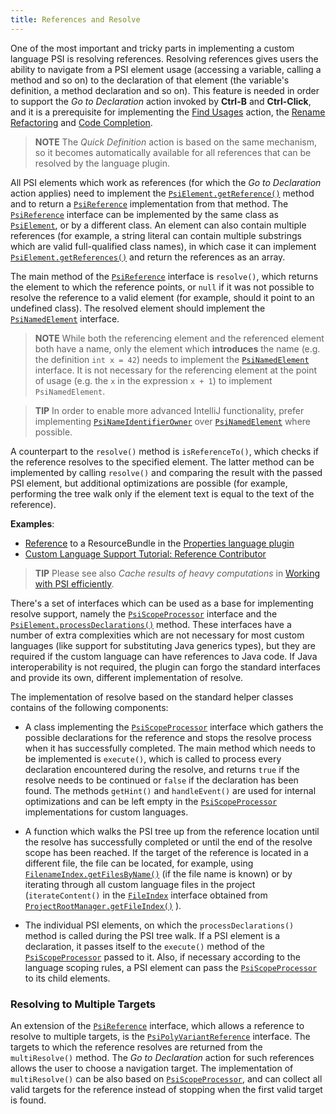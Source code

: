 ```yaml
---
title: References and Resolve
---
```


One of the most important and tricky parts in implementing a custom language PSI is resolving references.
Resolving references gives users the ability to navigate from a PSI element usage (accessing a variable, calling a method and so on) to the declaration of that element (the variable's definition, a method declaration and so on).
This feature is needed in order to support the _Go to Declaration_ action invoked by **Ctrl-B** and **Ctrl-Click**, and it is a prerequisite for implementing the [Find Usages](find_usages.md) action, the [Rename Refactoring](rename_refactoring.md) and [Code Completion](code_completion.md).

> **NOTE** The _Quick Definition_ action is based on the same mechanism, so it becomes automatically available for all references that can be resolved by the language plugin.

All PSI elements which work as references (for which the _Go to Declaration_ action applies) need to implement the
[`PsiElement.getReference()`](upsource:///platform/core-api/src/com/intellij/psi/PsiElement.java)
method and to return a
[`PsiReference`](upsource:///platform/core-api/src/com/intellij/psi/PsiReference.java)
implementation from that method.
The
[`PsiReference`](upsource:///platform/core-api/src/com/intellij/psi/PsiReference.java)
interface can be implemented by the same class as
[`PsiElement`](upsource:///platform/core-api/src/com/intellij/psi/PsiElement.java),
or by a different class. An element can also contain multiple references (for example, a string literal can contain multiple substrings which are valid full-qualified class names), in which case it can implement
[`PsiElement.getReferences()`](upsource:///platform/core-api/src/com/intellij/psi/PsiElement.java)
and return the references as an array.

The main method of the
[`PsiReference`](upsource:///platform/core-api/src/com/intellij/psi/PsiReference.java)
interface is `resolve()`, which returns the element to which the reference points, or `null` if it was not possible to resolve the reference to a valid element (for example, should it point to an undefined class). The resolved element should implement the [`PsiNamedElement`](upsource:///platform/core-api/src/com/intellij/psi/PsiNamedElement.java) interface.

> **NOTE** While both the referencing element and the referenced element both have a name, only the element which **introduces** the name (e.g. the definition `int x = 42`) needs to implement the [`PsiNamedElement`](upsource:///platform/core-api/src/com/intellij/psi/PsiNamedElement.java) interface. It is not necessary for the referencing element at the point of usage (e.g. the `x` in the expression `x + 1`) to implement `PsiNamedElement`.

> **TIP** In order to enable more advanced IntelliJ functionality, prefer implementing [`PsiNameIdentifierOwner`](upsource:///platform/core-api/src/com/intellij/psi/PsiNameIdentifierOwner.java) over [`PsiNamedElement`](upsource:///platform/core-api/src/com/intellij/psi/PsiNamedElement.java) where possible.

A counterpart to the `resolve()` method is `isReferenceTo()`, which checks if the reference resolves to the specified element. The latter method can be implemented by calling `resolve()` and comparing the result with the passed PSI element, but additional optimizations are possible (for example, performing the tree walk only if the element text is equal to the text of the reference).


**Examples**:
- [Reference](upsource:///plugins/properties/src/com/intellij/lang/properties/ResourceBundleReference.java)
to a ResourceBundle in the
[Properties language plugin](upsource:///plugins/properties)
- [Custom Language Support Tutorial: Reference Contributor](/tutorials/custom_language_support/reference_contributor.md)

> **TIP** Please see also _Cache results of heavy computations_ in [Working with PSI efficiently](/reference_guide/performance/performance.md#working-with-psi-efficiently).

There's a set of interfaces which can be used as a base for implementing resolve support, namely the
[`PsiScopeProcessor`](upsource:///platform/core-api/src/com/intellij/psi/scope/PsiScopeProcessor.java) interface and the
[`PsiElement.processDeclarations()`](upsource:///platform/core-api/src/com/intellij/psi/PsiElement.java)
method.
These interfaces have a number of extra complexities which are not necessary for most custom languages (like support for substituting Java generics types), but they are required if the custom language can have references to Java code.
If Java interoperability is not required, the plugin can forgo the standard interfaces and provide its own, different implementation of resolve.

The implementation of resolve based on the standard helper classes contains of the following components:

*  A class implementing the
   [`PsiScopeProcessor`](upsource:///platform/core-api/src/com/intellij/psi/scope/PsiScopeProcessor.java)
   interface which gathers the possible declarations for the reference and stops the resolve process when it has successfully completed.
   The main method which needs to be implemented is `execute()`, which is called to process every declaration encountered during the resolve, and returns `true` if the resolve needs to be continued or `false` if the declaration has been found.
   The methods `getHint()` and `handleEvent()` are used for internal optimizations and can be left empty in the
   [`PsiScopeProcessor`](upsource:///platform/core-api/src/com/intellij/psi/scope/PsiScopeProcessor.java)
   implementations for custom languages.

*  A function which walks the PSI tree up from the reference location until the resolve has successfully completed or until the end of the resolve scope has been reached.
   If the target of the reference is located in a different file, the file can be located, for example, using
   [`FilenameIndex.getFilesByName()`](upsource:///platform/indexing-impl/src/com/intellij/psi/search/FilenameIndex.java)
   (if the file name is known) or by iterating through all custom language files in the project (`iterateContent()` in the
   [`FileIndex`](upsource:///platform/indexing-impl/src/com/intellij/psi/search/FilenameIndex.java)
   interface obtained from
   [`ProjectRootManager.getFileIndex()`](upsource:///platform/projectModel-api/src/com/intellij/openapi/roots/ProjectRootManager.java)
   ).

*  The individual PSI elements, on which the `processDeclarations()` method is called during the PSI tree walk.
   If a PSI element is a declaration, it passes itself to the `execute()` method of the
   [`PsiScopeProcessor`](upsource:///platform/core-api/src/com/intellij/psi/scope/PsiScopeProcessor.java)
   passed to it.
   Also, if necessary according to the language scoping rules, a PSI element can pass the
   [`PsiScopeProcessor`](upsource:///platform/core-api/src/com/intellij/psi/scope/PsiScopeProcessor.java)
   to its child elements.

### Resolving to Multiple Targets
An extension of the
[`PsiReference`](upsource:///platform/core-api/src/com/intellij/psi/PsiReference.java)
interface, which allows a reference to resolve to multiple targets, is the
[`PsiPolyVariantReference`](upsource:///platform/core-api/src/com/intellij/psi/PsiPolyVariantReference.java)
interface.
The targets to which the reference resolves are returned from the `multiResolve()` method.
The _Go to Declaration_ action for such references allows the user to choose a navigation target.
The implementation of `multiResolve()` can be also based on
[`PsiScopeProcessor`](upsource:///platform/core-api/src/com/intellij/psi/scope/PsiScopeProcessor.java),
and can collect all valid targets for the reference instead of stopping when the first valid target is found.

